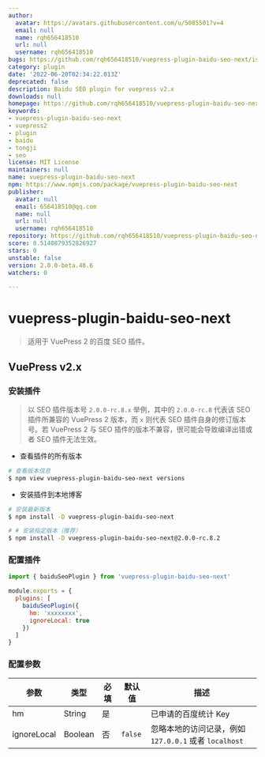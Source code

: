 ```yaml
---
author:
  avatar: https://avatars.githubusercontent.com/u/5085501?v=4
  email: null
  name: rqh656418510
  url: null
  username: rqh656418510
bugs: https://github.com/rqh656418510/vuepress-plugin-baidu-seo-next/issues
category: plugin
date: '2022-06-20T02:34:22.013Z'
deprecated: false
description: Baidu SEO plugin for vuepress v2.x
downloads: null
homepage: https://github.com/rqh656418510/vuepress-plugin-baidu-seo-next
keywords:
- vuepress-plugin-baidu-seo-next
- vuepress2
- plugin
- baidu
- tongji
- seo
license: MIT License
maintainers: null
name: vuepress-plugin-baidu-seo-next
npm: https://www.npmjs.com/package/vuepress-plugin-baidu-seo-next
publisher:
  avatar: null
  email: 656418510@qq.com
  name: null
  url: null
  username: rqh656418510
repository: https://github.com/rqh656418510/vuepress-plugin-baidu-seo-next
score: 0.5140879352826927
stars: 0
unstable: false
version: 2.0.0-beta.48.6
watchers: 0

---
```


# vuepress-plugin-baidu-seo-next

> 适用于 VuePress 2 的百度 SEO 插件。

## VuePress v2.x

### 安装插件

> 以 SEO 插件版本号 `2.0.0-rc.8.x` 举例，其中的 `2.0.0-rc.8` 代表该 SEO 插件所兼容的 VuePress 2 版本，而 `x` 则代表 SEO 插件自身的修订版本号。若 VuePress 2 与 SEO 插件的版本不兼容，很可能会导致编译出错或者 SEO 插件无法生效。

- 查看插件的所有版本

``` sh
# 查看版本信息
$ npm view vuepress-plugin-baidu-seo-next versions
```

- 安装插件到本地博客

``` sh
# 安装最新版本
$ npm install -D vuepress-plugin-baidu-seo-next

# # 安装指定版本（推荐）
$ npm install -D vuepress-plugin-baidu-seo-next@2.0.0-rc.8.2
```

### 配置插件

``` js
import { baiduSeoPlugin } from 'vuepress-plugin-baidu-seo-next'

module.exports = {
  plugins: [
    baiduSeoPlugin({
      hm: 'xxxxxxxx',
      ignoreLocal: true
    })
  ]
}
```

### 配置参数

| 参数        | 类型    | 必填 | 默认值  | 描述                                                  |
| ----------- | ------- | ---- | ------- | ----------------------------------------------------- |
| hm          | String  | 是   |         | 已申请的百度统计 Key                                  |
| ignoreLocal | Boolean | 否   | `false` | 忽略本地的访问记录，例如 `127.0.0.1` 或者 `localhost` |
